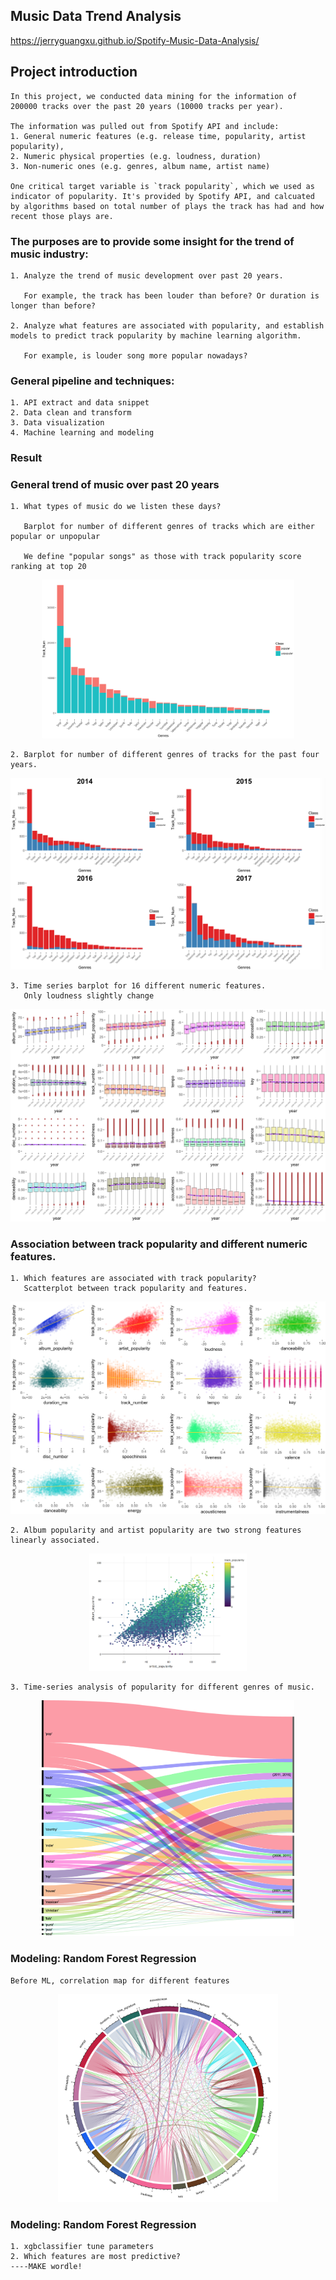 ## Music Data Trend Analysis

https://jerryguangxu.github.io/Spotify-Music-Data-Analysis/

## Project introduction
```
In this project, we conducted data mining for the information of 200000 tracks over the past 20 years (10000 tracks per year). 

The information was pulled out from Spotify API and include: 
1. General numeric features (e.g. release time, popularity, artist popularity), 
2. Numeric physical properties (e.g. loudness, duration) 
3. Non-numeric ones (e.g. genres, album name, artist name)

One critical target variable is `track popularity`, which we used as indicator of popularity. It's provided by Spotify API, and calcuated by algorithms based on total number of plays the track has had and how recent those plays are.
```

### The purposes are to provide some insight for the trend of music industry:
```
1. Analyze the trend of music development over past 20 years. 

   For example, the track has been louder than before? Or duration is longer than before?
   
2. Analyze what features are associated with popularity, and establish models to predict track popularity by machine learning algorithm.

   For example, is louder song more popular nowadays?
```



### General pipeline and techniques:
```   
1. API extract and data snippet
2. Data clean and transform
3. Data visualization
4. Machine learning and modeling
```

### Result
### General trend of music over past 20 years
```
1. What types of music do we listen these days?
   
   Barplot for number of different genres of tracks which are either popular or unpopular
   
   We define "popular songs" as those with track popularity score ranking at top 20
```   
 
   <p align="center">
   <img src="Figure/barplot-genres.png" width="80%"/>
   </p>
 
 

 
```
2. Barplot for number of different genres of tracks for the past four years. 
```
   
   <p align="center">
   <img src="Figure/final4567.png" width="100%"/>
   </p>



```
3. Time series barplot for 16 different numeric features.
   Only loudness slightly change
```
   
   <p align="center">
   <img src="Figure/boxplot matrix.png" width="120%"/>
   </p>



### Association between track popularity and different numeric features.
```
1. Which features are associated with track popularity? 
   Scatterplot between track popularity and features.
```  
   <p align="center">
   <img src="Figure/scatterplot_matrix.png" width="100%"/>
   </p>

```
2. Album popularity and artist popularity are two strong features linearly associated.
```  
   <p align="center">
   <img src="Figure/album-artist-track.png" width="50%"/>
   </p>

```
3. Time-series analysis of popularity for different genres of music.
```
   <p align="center">
   <img src="Figure/year-type-popularity.png" width="80%"/>
   </p>

### Modeling: Random Forest Regression
```
Before ML, correlation map for different features
```
   <p align="center">
   <img src="Figure/corr-map.png" width="70%"/>
   </p>

### Modeling: Random Forest Regression
```
1. xgbclassifier tune parameters
2. Which features are most predictive?
----MAKE wordle!
```

